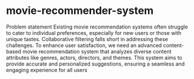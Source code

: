 # movie-recommender-system

Problem statement
Existing movie recommendation systems often struggle to cater to individual preferences, especially for new users or those with unique tastes. Collaborative filtering falls short in addressing these challenges. To enhance user satisfaction, we need an advanced content-based movie recommendation system that analyzes diverse content attributes like genres, actors, directors, and themes. This system aims to provide accurate and personalized suggestions, ensuring a seamless and engaging experience for all users
